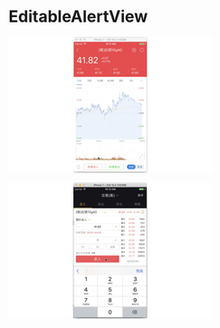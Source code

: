 # EditableAlertView

![alt tag](https://github.com/g-enius/EditableAlertView/blob/master/actionSheetDemo.gif)

![alt tag](https://github.com/g-enius/EditableAlertView/blob/master/alertDemo.gif)
